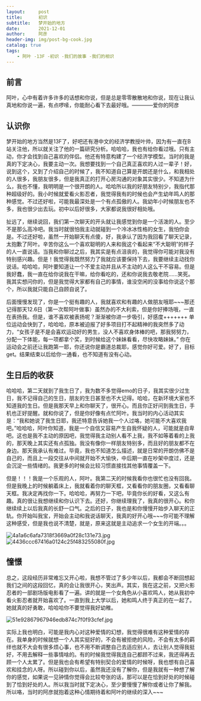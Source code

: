 ```yaml
---
layout:     post
title:      初识
subtitle:   梦开始的地方
date:       2021-12-01
author:     阿彦
header-img: img/post-bg-cook.jpg
catalog: true
tags:
    - 阿叶 -13F -初识 -我们的故事 -我们的相识
---
```


## 前言

阿叶，心中有着许多许多的话想和你说，但是总是零零散散地和你说，现在让我认真地和你说一遍，有点啰嗦，你能耐心看下去最好哦。————爱你的阿彦



## 认识你

梦开始的地方当然是13F了，好吧还有港中文的经济学教授叶帅，因为有一直在B站关注他，所以就关注了他的一篇研究分析。哈哈哈，我也有给你看过哦。只有主动，你才会找到自己喜欢的伴侣。他还有特意构建了一个经济学模型。当时的我是真的下定决心，我要主动一次。我想要找到一个自己真正喜欢的人过一辈子！好，说到这个，又到了介绍自己的时候了，我不知道自己算是开朗还是什么，和我相处的人很多，我朋友很多，但是我真正的打开心房沟通的对象其实很少。不知道为什么，我也不懂，我明明是一个很开朗的人。哈哈所以我的好朋友特别少，我指代那种超级好的。我小时候就爱看火影忍者，我觉得我有的时候也会产生幼年鸣人的那种感觉。不过还好啦，可能我最深处是一个有点孤傲的人。我幼年小时候朋友也不多，我也很少出去玩。初中以后好很多，大家都说我很好相处哦。

扯远了，继续说回，我们第一次聊天的开头就让我感觉到你是一个活泼的人。至少不是那么高冷吧。我当时就很怕我主动就碰到一个冷冰冰性格的女生，我怕你会是。不过还好啦，虽然一开始聊天有点傻，好，我承认了因为我回看了聊天记录，太抱歉了阿叶。辛苦你这么一个喜欢聪明的人来和我这个看起来“不大聪明”的样子的人一直说话。当我和你聊过之后，我其实是有点沮丧的，我觉得你可能对我没有特别感兴趣。但是！我觉得我既然努力了我就应该要保持下去，我要继续主动找你说话。哈哈哈，阿叶要知道让一个不爱主动并且从不主动的人这么干不容易。但是我好蠢，我一直在给你说我在干嘛，给你看吃的，还和你说我去敬老院......笑死。我其实想问你的，但是我觉得大家都有自己的事情，谁没空闲的没事给你说这个那个，所以我就只能自己自顾自说了。

 后面慢慢发现了，你是一个挺有趣的人，我就喜欢和有趣的人做朋友哦耶~~~那还记得那天12.6日（第一次帮阿叶做事）虽然办的不大利索，但是你好捧场哦，一直在表扬我。但是，谁不喜欢被表扬呢？渐渐被你进一步吸引，好感度+++++++
单位运动会快到了，哈哈哈，原本被迫报了好多项目打不起精神的我突然多了动力，“女孩子是不是会喜欢运动好的男生，没人不喜欢身体棒的吧，那我努努力，分配一下体能，每一项都拿个奖，到时候给这个妹妹看看，尽快攻略妹妹。”  你在运动会之前还让我跑第一耶，你还说你是霸道总裁耶，感觉你好可爱。好了，目标get。结果结束以后给你一通看，也不知道有没有心动。



## 生日后的收获

哈哈哈，第二天就到了我生日了，我为数不多觉得emo的日子，我其实很少过生日，我不记得自己的生日，朋友的生日甚至也不大记得。哈哈，在新环境大家也不知道我的生日。但是我那天早上和你聊天了，很开心。而且你正好问到我生日，手机也正好提醒。就和你说了，但是你好像有点忙阿叶。我当时的内心活动其实是：“我和她说了我生日耶，我还特意告诉她我一个人过咯，她可能不大喜欢我吧。”哈哈哈，阿叶你知道，我是一个自信又容易产生自我怀疑的人，可能就是自卑吧。这也是我不主动的原因吧，我觉得我主动别人看不上我，我不如等着看的上我的，那天晚上其实还有点孤独。我没有像你一样朋友特别多，而且好的朋友都不在身边。那天我承认有难过。毕竟，我也不知道怎么描述，就是日常的开朗仿佛不是自己的，而且上一段交往从中间就开始不大愉快，中后期一直在吵架中度过，还是会沉淀一些情绪的。我更多的时候会比较习惯直接找其他事情覆盖一下。
      

但是！！！我是一个乐观的人，阿叶。我第二天的时候我看你也很忙也没有回我。但是我晚上的时候躺着床上，我就看着你的聊天框，又看看你的朋友圈，又看看聊天框。我决定再找你一下。哈哈哈，再努力一下吧，毕竟你长的好看，又这么有趣。真的很让我想继续和你认识下去。还好，你继续理我了，我真的很开心。和你继续续上以后我真的长舒一口气。之后的日子，我也是和你慢慢开始步入聊天的正轨。你开始叫我宝，开始会主动和我说话聊天，我真的好开心哦~~~你可能不理解这种感受，但是我也说不清楚，就是，原来这就是主动追求一个女生的开端。。。

![4a1a6c6afa7318f3669a0f28c131e73.jpg](https://upload-images.jianshu.io/upload_images/19719554-bcfab14693580c65.jpg?imageMogr2/auto-orient/strip%7CimageView2/2/w/1240)
![4436ccc67416a0124c25f483255080f.jpg](https://upload-images.jianshu.io/upload_images/19719554-5811b1f9f5a817f5.jpg?imageMogr2/auto-orient/strip%7CimageView2/2/w/1240)



## 憧憬

总之，这段经历非常难忘又开心啦，我想不管过了多少年以后，我都会不断回想起我们之间的这段回忆，真的会让我很开心，笑出声。其实，我在这之前，又把火影忍者的一部剧场版电影看了一遍。讲的就是一个女角色从小喜欢鸣人，她从我初中看火影忍者就开始喜欢了。一直到我上大学以后，她和鸣人终于真正的在一起了。她就真的好勇敢，哈哈哈你不要觉得我好幼稚。

![51e92867967946edb874c7f0f93cfef.jpg](https://upload-images.jianshu.io/upload_images/19719554-d9d5096379857d13.jpg?imageMogr2/auto-orient/strip%7CimageView2/2/w/1240)

实际上我也明白，可能是我内心对这种爱情的幻想，我觉得很难有这种爱情的存在。我单身的时候就想一个人其实挺好的，不会有被拒绝的风险，不会有太多的羁绊也就不大会有很多烦心事，也不用不断调整自己去适应别人，去让别人觉得我挺好，不用去解释一些事情啥的。有的时候我觉得我连自己都顾不过来，我还得再去顾一个人太累了。但是我也会有希望有特别契合的爱情的时候呀，我也想有自己喜欢和挂念的人呀。所以碰到你以后，虽然我还没有了解你，但是我就有一种想了解你的感觉，如果说一见钟情你觉得会比较夸张的话，那可以是在恰到好处的时候碰到了恰到好处的人。所以我当时就下定决心，至少要慢慢了解你或者让你了解我。所以咯，当时的阿彦就抱着这种心情期待着和阿叶的继续的深入~~~